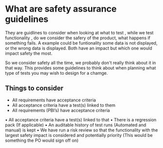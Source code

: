 # What are safety assurance guidelines

They are guidlines to consider when looking at what to test , while we test functionality , do we consider the safery of the product, what happens
if something fails.
A example could be funtionality some data is not displayed, or the wrong data is displayed. Both have an impact but which one would impact safety
the most.

So we consider safety all the time, we probably don't really think about it in that way. This provides some guidelines to think about when planning 
what type of tests you may wish to design for a chamge.

## Things to consider

* All requirements have acceptance criteria
* All acceptance criteria have a test(s) linked to them
* All requirements (PBI’s) have acceptance criteria

•	All acceptance criteria have a test(s) linked to that
•	There is a regression pack (If applicable)
•	An auditable history of test runs (Automated and manual) is kept
•	We have run a risk review so that the functionality with the largest safety impact is considered and potentially priority (This 
  would be something the PO would sign off on)

